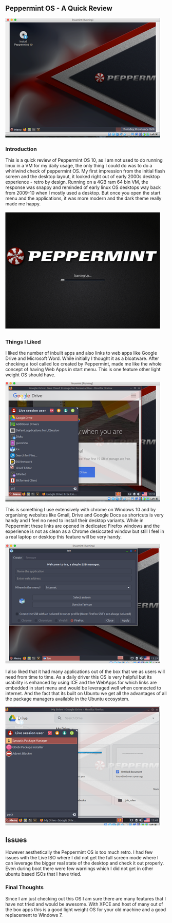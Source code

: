 ## Peppermint OS - A Quick Review

![](https://github.com/bobquest33/peppermintos10_blog/raw/master/peppermint10os-1.png)

### Introduction
This is a quick review of Peppermint OS 10, as I am not used to do running linux in a VM for my daily usage, the only thing I could do was to do a whirlwind check of peppermint OS. My first impression from the initial flash screen and the desktop layout, it looked right out of early 2000s desktop experience - retro by design.  Running on a 4GB ram 64 bin VM, the response was snappy and reminded of early linux OS desktops way back from 2009-10 when I mostly used a desktop. But once you open the start menu and the applications, it was more modern and the dark theme really made me happy. 

![](https://github.com/bobquest33/peppermintos10_blog/raw/master/peppermintos10-7.png)

### Things I Liked


I liked the number of inbuilt apps and also links to web apps like Google Drive and  Microsoft Word. While initially I thought it as a bloatware. After checking a tool called Ice created by Peppermint, made me like the whole concept of having Web Apps in start menu. This is one feature other light weight OS should have. 

![](https://github.com/bobquest33/peppermintos10_blog/raw/master/peppermintos10-3.png)


This is something I use extensively with chrome on Windows 10 and by organising websites like Gmail, Drive and Google Docs as shortcuts is very handy and I feel no need to install their desktop variants. While in Peppermint these links are opened in dedicated Firefox windows and the experience is not as clean as a Chrome desiccated window but still I feel in a real laptop or desktop this feature will be very handy. 

![](https://github.com/bobquest33/peppermintos10_blog/raw/master/peppermintos10-2.png)


I also liked that it had many applications out of the box that we as users will need from time to time. As a daily driver this OS is very helpful but its usability is enhanced by using ICE and the WebApps for which links are embedded in start menu and would be leveraged well when connected to internet. And the fact that its built on Ubuntu we get all the advantages of all the package managers available in the Ubuntu ecosystem.

![](https://github.com/bobquest33/peppermintos10_blog/raw/master/peppermintos10-5.png)


## Issues
However aesthetically the Peppermint OS is too much retro. I had few issues with the Live ISO where I did not get the full screen mode where I can leverage the bigger real state of the desktop and check it out properly. Even during boot there were few warnings which I did not get in other ubuntu based ISOs that I have tried.  

### Final Thoughts
Since I am just checking out this OS I am sure there are many features that I have not tried and would be awesome.  With XFCE and host of many out of the box apps this is a good light weight OS for your old machine and a good replacement to Windows 7. 

